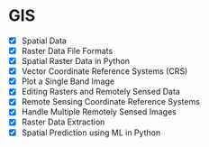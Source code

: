 
# GIS

- [x] Spatial Data
- [x] Raster Data File Formats
- [x] Spatial Raster Data in Python
- [x] Vector Coordinate Reference Systems (CRS)
- [x] Plot a Single Band Image
- [x] Editing Rasters and Remotely Sensed Data
- [x] Remote Sensing Coordinate Reference Systems
- [x] Handle Multiple Remotely Sensed Images
- [x] Raster Data Extraction
- [x] Spatial Prediction using ML in Python
